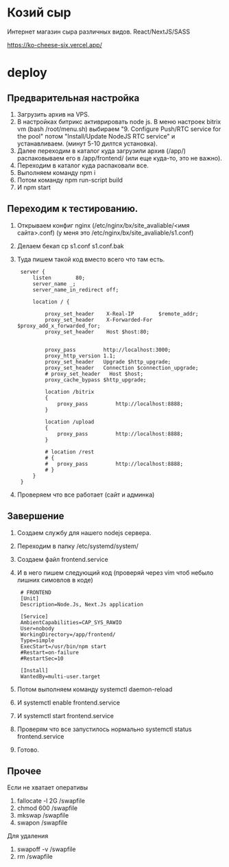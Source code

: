 # Козий сыр
Интернет магазин сыра различных видов. React/NextJS/SASS

https://ko-cheese-six.vercel.app/


# deploy
## Предварительная настройка
1. Загрузить архив на VPS.
1. В настройках битрикс активрировать node js.
В меню настроек bitrix vm (bash /root/menu.sh) выбираем "9. Configure Push/RTC service for the pool" 
потом "Install/Update NodeJS RTC service" и устанавливаем. (минут 5-10 дилтся установка).
1. Далее переходим в каталог куда загрузили архив (/app/) распаковываем его в /app/frontend/ (или еще куда-то, это не важно).
1. Переходим в каталог куда распаковали все.
1. Выполняем команду npm i
1. Потом команду npm run-script build
1. И npm start

## Переходим к тестированию.
1. Открываем конфиг nginx (/etc/nginx/bx/site_avaliable/<имя сайта>.conf) (у меня это /etc/nginx/bx/site_avaliable/s1.conf)
1. Делаем бекап cp s1.conf s1.conf.bak
1. Туда пишем такой код вместо всего что там есть.

        server {
            listen        80;
            server_name _;
            server_name_in_redirect off;

            location / {

                proxy_set_header	X-Real-IP        $remote_addr;
                proxy_set_header	X-Forwarded-For  $proxy_add_x_forwarded_for;
                proxy_set_header	Host $host:80;


                proxy_pass         http://localhost:3000;
                proxy_http_version 1.1;
                proxy_set_header   Upgrade $http_upgrade;
                proxy_set_header   Connection $connection_upgrade;
                # proxy_set_header   Host $host;
                proxy_cache_bypass $http_upgrade;

                location /bitrix
                {
                    proxy_pass         http://localhost:8888;
                }

                location /upload
                {
                    proxy_pass         http://localhost:8888;
                }

                # location /rest
                # {
                # 	proxy_pass         http://localhost:8888;
                # }
            }
        }
1. Проверяем что все работает (сайт и админка)

## Завершение
1. Создаем службу для нашего nodejs сервера.
1. Переходим в папку /etc/systemd/system/
1. Создаем файл frontend.service
1. И в него пишем следующий код (проверяй через vim чтоб небыло лишних симовлов в коде)
    
        # FRONTEND
        [Unit]
        Description=Node.Js, Next.Js application

        [Service]
        AmbientCapabilities=CAP_SYS_RAWIO
        User=nobody
        WorkingDirectory=/app/frontend/
        Type=simple
        ExecStart=/usr/bin/npm start
        #Restart=on-failure
        #RestartSec=10

        [Install]
        WantedBy=multi-user.target

1. Потом выполняем команду systemctl daemon-reload
1. И systemctl enable frontend.service
1. И systemctl start frontend.service
1. Проверям что все запустилось нормально systemctl status frontend.service
1. Готово.

## Прочее
Если не хватает оперативы
1. fallocate -l 2G /swapfile
1. chmod 600 /swapfile
1. mkswap /swapfile
1. swapon /swapfile

Для удаления
1. swapoff -v /swapfile
1. rm /swapfile

